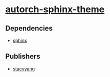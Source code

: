 # [autorch-sphinx-theme](https://pypi.org/project/autorch-sphinx-theme)

## Dependencies
- [sphinx](packages/s/sphinx.md)



## Publishers
- [stacyyang](https://pypi.org/user/stacyyang)

